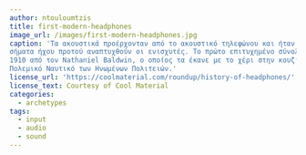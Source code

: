 ```yaml
---
author: ntouloumtzis
title: first-modern-headphones
image_url: /images/first-modern-headphones.jpg
caption: 'Τα ακουστικά προέρχονταν από το ακουστικό τηλεφώνου και ήταν ο μόνος τρόπος για να ακούσουμε ηλεκτρικά 
σήματα ήχου προτού αναπτυχθούν οι ενισχυτές. Το πρώτο επιτυχημένο σύνολο αναπτύχθηκε το 
1910 από τον Nathaniel Baldwin, ο οποίος τα έκανε με το χέρι στην κουζίνα του και τα πουλούσε στο 
Πολεμικό Ναυτικό των Ηνωμένων Πολιτειών.'
license_url: 'https://coolmaterial.com/roundup/history-of-headphones/'
license_text: Courtesy of Cool Material
categories:
  - archetypes
tags:
  - input
  - audio
  - sound
---
```

